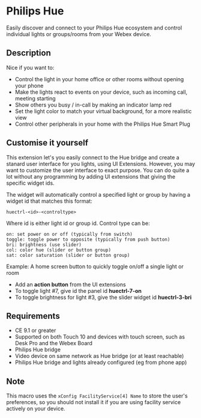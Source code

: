 # Philips Hue

Easily discover and connect to your Philips Hue ecosystem and control individual lights
or groups/rooms from your Webex device.

<!-- ![Quiet Mode](quietmode.png) -->

## Description


Nice if you want to:

* Control the light in your home office or other rooms without opening your phone
* Make the lights react to events on your device, such as incoming call, meeting starting
* Show others you busy / in-call by making an indicator lamp red
* Set the light color to match your virtual background, for a more realistic view
* Control other peripherals in your home with the Philips Hue Smart Plug


## Customise it yourself

This extension let's you easily connect to the Hue bridge and create a stanard user interface for you lights,
using UI Extensions. However, you may want to customize the user interface to exact purpose. You can do quite a
lot without any programming by adding UI extensions that giving the specific widget ids.

The widget will automatically control a specified light or group by having a widget id that matches this format:

```
huectrl-<id>-<controltype>
```

Where id is either light id or group id. Control type can be:

```
on: set power on or off (typically from switch)
toggle: toggle power to opposite (typically from push button)
bri: brightness (use slider)
col: color hue (slider or button group)
sat: color saturation (slider or button group)
```

Example: A home screen button to quickly toggle on/off a single light or room

* Add an **action button** from the UI extensions
* To toggle light #7, give id the panel id **huectrl-7-on**
* To toggle brightness for light #3, give the slider widget id **huectrl-3-bri**


## Requirements

* CE 9.1 or greater
* Supported on both Touch 10 and devices with touch screen, such as Desk Pro and the Webex Board
* Philips Hue bridge
* Video device on same network as Hue bridge (or at least reachable)
* Philips Hue bridge and lights already configured (eg from phone app)

## Note

This macro uses the `xConfig FacilityService[4] Name` to store the user's preferences, so you should not install it if you are using facility service actively on your device.
